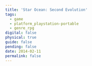 ```yaml
---
title: 'Star Ocean: Second Evolution'
tags:
  - game
  - platform_playstation-portable
  - genre_rpg
digital: false
physical: true
guide: false
pending: false
date: 2014-02-11
permalink: false
---
```

